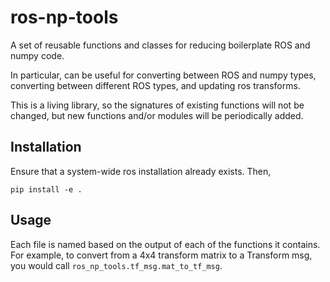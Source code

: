 # ros-np-tools

A set of reusable functions and classes for reducing boilerplate ROS and numpy code.

In particular, can be useful for converting between ROS and numpy types,  converting between different ROS types, and updating ros transforms.

This is a living library, so the signatures of existing functions will not be changed, but new functions and/or modules will be periodically added.

## Installation
Ensure that a system-wide ros installation already exists. Then,
```
pip install -e .
```

## Usage
Each file is named based on the output of each of the functions it contains. For example, to convert from a 4x4 transform matrix to a Transform msg, you would call `ros_np_tools.tf_msg.mat_to_tf_msg`.